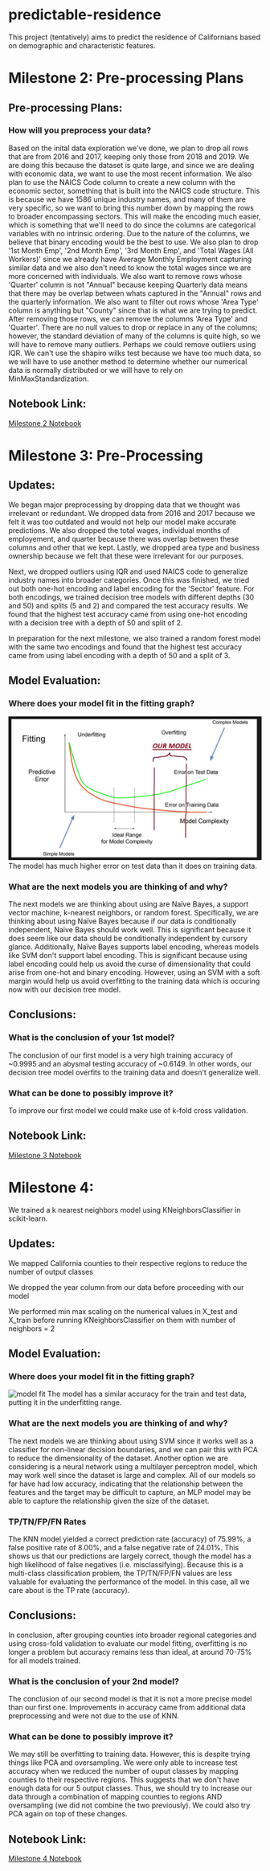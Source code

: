 # predictable-residence
This project (tentatively) aims to predict the residence of Californians based on demographic and characteristic features.

# Milestone 2: Pre-processing Plans

## Pre-processing Plans:
### How will you preprocess your data?
Based on the inital data exploration we've done, we plan to drop all rows that are from 2016 and 2017, keeping only those from 2018 and 2019. We are doing this because the dataset is quite large, and since we are dealing with economic data, we want to use the most recent information. We also plan to use the NAICS Code column to create a new column with the economic sector, something that is built into the NAICS code structure. This is because we have 1586 unique industry names, and many of them are very specific, so we want to bring this number down by mapping the rows to broader encompassing sectors. This will make the encoding much easier, which is something that we'll need to do since the columns are categorical variables with no intrinsic ordering. Due to the nature of the columns, we believe that binary encoding would be the best to use. We also plan to drop '1st Month Emp', '2nd Month Emp', '3rd Month Emp', and 'Total Wages (All Workers)' since we already have Average Monthly Employment capturing similar data and we also don't need to know the total wages since we are more concerned with individuals. We also want to remove rows whose 'Quarter' column is not "Annual" because keeping Quarterly data means that there may be overlap between whats captured in the "Annual" rows and the quarterly information. We also want to filter out rows whose 'Area Type' column is anything but "County" since that is what we are trying to predict. After removing those rows, we can remove the columns 'Area Type' and 'Quarter'. There are no null values to drop or replace in any of the columns; however, the standard deviation of many of the columns is quite high, so we will have to remove many outliers. Perhaps we could remove outliers using IQR. We can't use the shapiro wilks test because we have too much data, so we will have to use another method to determine whether our numerical data is normally distributed or we will have to rely on MinMaxStandardization.

## Notebook Link:
[Milestone 2 Notebook](https://github.com/ericstratford/predictable-residence/blob/Milestone2/CA_Residence_Prediction.ipynb)

# Milestone 3: Pre-Processing

## Updates:
We began major preprocessing by dropping data that we thought was irrelevant or redundant. We dropped data from 2016 and 2017 because we felt it was too outdated and would not help our model make accurate predictions. We also dropped the total wages, individual months of employement, and quarter because there was overlap between these columns and other that we kept. Lastly, we dropped area type and business ownership because we felt that these were irrelevant for our purposes.

Next, we dropped outliers using IQR and used NAICS code to generalize industry names into broader categories. Once this was finished, we tried out both one-hot encoding and label encoding for the 'Sector' feature. For both encodings, we trained decision tree models with different depths (30 and 50) and splits (5 and 2) and compared the test accuracy results. We found that the highest test accuracy came from using one-hot encoding with a decision tree with a depth of 50 and split of 2.

In preparation for the next milestone, we also trained a random forest model with the same two encodings and found that the highest test accuracy came from using label encoding with a depth of 50 and a split of 3.

## Model Evaluation:
### Where does your model fit in the fitting graph?
![model fit](MST3_graph.jpg)
The model has much higher error on test data than it does on training data.
### What are the next models you are thinking of and why?
The next models we are thinking about using are Naïve Bayes, a support vector machine, k-nearest neighbors, or random forest. Specifically, we are thinking about using Naïve Bayes because if our data is conditionally independent, Naïve Bayes should work well. This is significant because it does seem like our data should be conditionally independent by cursory glance. Additionally, Naïve Bayes supports label encoding, whereas models like SVM don't support label encoding. This is significant because using label encoding could help us avoid the curse of dimensionality that could arise from one-hot and binary encoding. However, using an SVM with a soft margin would help us avoid overfitting to the training data which is occuring now with our decision tree model.

## Conclusions:
### What is the conclusion of your 1st model? 
The conclusion of our first model is a very high training accuracy of ~0.9995 and an abysmal testing accuracy of ~0.6149. In other words, our decision tree model overfits to the training data and doesn't generalize well.
### What can be done to possibly improve it?
To improve our first model we could make use of k-fold cross validation.

## Notebook Link:
[Milestone 3 Notebook](https://github.com/ericstratford/predictable-residence/blob/Milestone3/CA_Residence_Prediction.ipynb)

# Milestone 4:
We trained a k nearest neighbors model using KNeighborsClassifier in scikit-learn.
## Updates:
We mapped California counties to their respective regions to reduce the number of output classes

We dropped the year column from our data before proceeding with our model

We performed min max scaling on the numerical values in X_test and X_train before running KNeighborsClassifier on them with number of neighbors = 2

## Model Evaluation:
### Where does your model fit in the fitting graph?
![model fit](MST4_graph.pn)
The model has a similar accuracy for the train and test data, putting it in the underfitting range.
### What are the next models you are thinking of and why?
The next models we are thinking about using SVM since it works well as a classifier for non-linear decision boundaries, and we can pair this with PCA to reduce the dimensionality of the dataset. Another option we are considering is a neural network using a multilayer perceptron model, which may work well since the dataset is large and complex. All of our models so far have had low accuracy, indicating that the relationship between the features and the target may be difficult to capture, an MLP model may be able to capture the relationship given the size of the dataset.
### TP/TN/FP/FN Rates
The KNN model yielded a correct prediction rate (accuracy) of 75.99%, a false positive rate of 8.00%, and a false negative rate of 24.01%. This shows us that our predictions are largely correct, though the model has a high likelihood of false negatives (i.e. misclassifying). Because this is a multi-class classification problem, the TP/TN/FP/FN values are less valuable for evaluating the performance of the model. In this case, all we care about is the TP rate (accuracy).

## Conclusions:
In conclusion, after grouping counties into broader regional categories and using cross-fold validation to evaluate our model fitting, overfitting is no longer a problem but accuracy remains less than ideal, at around 70-75% for all models trained.
### What is the conclusion of your 2nd model? 
The conclusion of our second model is that it is not a more precise model than our first one. Improvements in accuracy came from additional data preprocessing and were not due to the use of KNN. 
### What can be done to possibly improve it?
We may still be overfitting to training data. However, this is despite trying things like PCA and oversampling. We were only able to increase test accuracy when we reduced the number of ouput classes by mapping counties to their respective regions. This suggests that we don't have enough data for our 5 output classes. Thus, we should try to increase our data through a combination of mapping counties to regions AND oversampling (we did not combine the two previously). We could also try PCA again on top of these changes.

## Notebook Link:
[Milestone 4 Notebook](https://github.com/ericstratford/predictable-residence/blob/Milestone4/CA_Residence_Prediction.ipynb)
